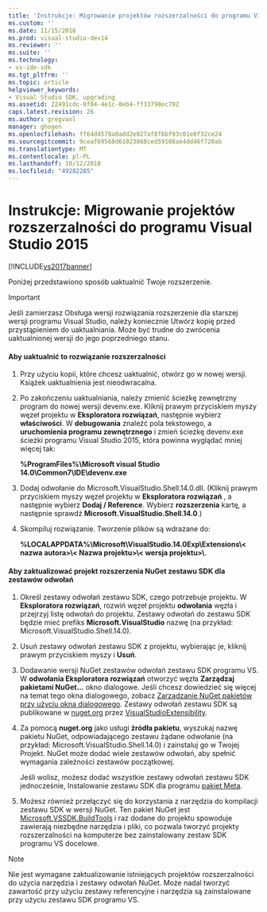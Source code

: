 ```yaml
---
title: 'Instrukcje: Migrowanie projektów rozszerzalności do programu Visual Studio 2015 | Dokumentacja firmy Microsoft'
ms.custom: ''
ms.date: 11/15/2016
ms.prod: visual-studio-dev14
ms.reviewer: ''
ms.suite: ''
ms.technology:
- vs-ide-sdk
ms.tgt_pltfrm: ''
ms.topic: article
helpviewer_keywords:
- Visual Studio SDK, upgrading
ms.assetid: 22491cdc-8f04-4e1c-8eb4-ff33798ec792
caps.latest.revision: 26
ms.author: gregvanl
manager: ghogen
ms.openlocfilehash: ff64d4578a0add2e027af8f6bf93c01e0f32ce24
ms.sourcegitcommit: 9ceaf69568d61023868ced59108ae4dd46f720ab
ms.translationtype: MT
ms.contentlocale: pl-PL
ms.lasthandoff: 10/12/2018
ms.locfileid: "49282285"
---
```

# <a name="how-to-migrate-extensibility-projects-to-visual-studio-2015"></a>Instrukcje: Migrowanie projektów rozszerzalności do programu Visual Studio 2015
[!INCLUDE[vs2017banner](../includes/vs2017banner.md)]

Poniżej przedstawiono sposób uaktualnić Twoje rozszerzenie.  
  
> [!IMPORTANT]
>  Jeśli zamierzasz Obsługa wersji rozwiązania rozszerzenie dla starszej wersji programu Visual Studio, należy koniecznie Utwórz kopię przed przystąpieniem do uaktualniania. Może być trudne do zwrócenia uaktualnionej wersji do jego poprzedniego stanu.  
  
#### <a name="to-upgrade-an-extensibility-solution"></a>Aby uaktualnić to rozwiązanie rozszerzalności  
  
1.  Przy użyciu kopii, które chcesz uaktualnić, otwórz go w nowej wersji. Książek uaktualnienia jest nieodwracalna.  
  
2.  Po zakończeniu uaktualniania, należy zmienić ścieżkę zewnętrzny program do nowej wersji devenv.exe. Kliknij prawym przyciskiem myszy węzeł projektu w **Eksploratora rozwiązań**, następnie wybierz **właściwości**. W **debugowania** znaleźć pola tekstowego, a **uruchomienia programu zewnętrznego** i zmień ścieżkę devenv.exe ścieżki programu Visual Studio 2015, która powinna wyglądać mniej więcej tak:  
  
     **%ProgramFiles%\Microsoft visual Studio 14.0\Common7\IDE\devenv.exe**  
  
3.  Dodaj odwołanie do Microsoft.VisualStudio.Shell.14.0.dll. (Kliknij prawym przyciskiem myszy węzeł projektu w **Eksploratora rozwiązań** , a następnie wybierz **Dodaj / Reference**. Wybierz **rozszerzenia** kartę, a następnie sprawdź **Microsoft.VisualStudio.Shell.14.0**.)  
  
4.  Skompiluj rozwiązanie. Tworzenie plików są wdrażane do:  
  
     **%LOCALAPPDATA%\Microsoft\VisualStudio.14.0Exp\Extensions\\< nazwa autora\>\\< Nazwa projektu\>\\< wersja projektu\>\\**.  
  
#### <a name="to-update-an-extensibility-project-to-nuget-vs-sdk-reference-assemblies"></a>Aby zaktualizować projekt rozszerzenia NuGet zestawu SDK dla zestawów odwołań  
  
1.  Określ zestawy odwołań zestawu SDK, czego potrzebuje projektu.  W **Eksploratora rozwiązań**, rozwiń węzeł projektu **odwołania** węzła i przejrzyj listę odwołań do projektu.  Zestawy odwołań do zestawu SDK będzie mieć prefiks **Microsoft.VisualStudio** nazwę (na przykład: Microsoft.VisualStudio.Shell.14.0).  
  
2.  Usuń zestawy odwołań zestawu SDK z projektu, wybierając je, kliknij prawym przyciskiem myszy i **Usuń**.  
  
3.  Dodawanie wersji NuGet zestawów odwołań zestawu SDK programu VS.  W **odwołania Eksploratora rozwiązań** otworzyć węzła **Zarządzaj pakietami NuGet...** okno dialogowe.  Jeśli chcesz dowiedzieć się więcej na temat tego okna dialogowego, zobacz [Zarządzanie NuGet pakietów przy użyciu okna dialogowego](http://docs.nuget.org/Consume/Package-Manager-Dialog). Zestawy odwołań zestawu SDK są publikowane w [nuget.org](http://www.nuget.org) przez [VisualStudioExtensibility](http://www.nuget.org/profiles/VisualStudioExtensibility).  
  
4.  Za pomocą **nuget.org** jako usługi **źródła pakietu**, wyszukaj nazwę pakietu NuGet, odpowiadającego zestawu żądane odwołanie (na przykład: Microsoft.VisualStudio.Shell.14.0) i zainstaluj go w Twojej Projekt.  NuGet może dodać wiele zestawów odwołań, aby spełnić wymagania zależności zestawów początkowej.  
  
     Jeśli wolisz, możesz dodać wszystkie zestawy odwołań zestawu SDK jednocześnie, Instalowanie zestawu SDK dla programu [pakiet Meta](http://www.nuget.org/packages/VSSDK_Reference_Assemblies).  
  
5.  Możesz również przełączyć się do korzystania z narzędzia do kompilacji zestawu SDK w wersji NuGet. Ten pakiet NuGet jest [Microsoft.VSSDK.BuildTools](http://www.nuget.org/packages/Microsoft.VSSDK.BuildTools) i raz dodane do projektu spowoduje zawierają niezbędne narzędzia i pliki, co pozwala tworzyć projekty rozszerzalności na komputerze bez zainstalowany zestaw SDK programu VS docelowe.  
  
> [!NOTE]
>  Nie jest wymagane zaktualizowanie istniejących projektów rozszerzalności do użycia narzędzia i zestawy odwołań NuGet.  Może nadal tworzyć zawartość przy użyciu zestawy referencyjne i narzędzia są zainstalowane przy użyciu zestawu SDK programu VS.

